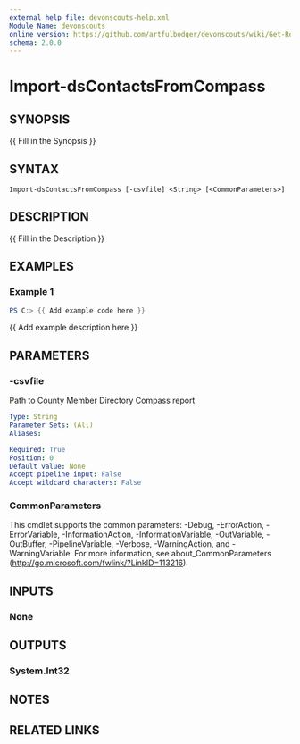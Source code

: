```yaml
---
external help file: devonscouts-help.xml
Module Name: devonscouts
online version: https://github.com/artfulbodger/devonscouts/wiki/Get-RoleSummaryFromCompass
schema: 2.0.0
---
```


# Import-dsContactsFromCompass

## SYNOPSIS
{{ Fill in the Synopsis }}

## SYNTAX

```
Import-dsContactsFromCompass [-csvfile] <String> [<CommonParameters>]
```

## DESCRIPTION
{{ Fill in the Description }}

## EXAMPLES

### Example 1
```powershell
PS C:> {{ Add example code here }}
```

{{ Add example description here }}

## PARAMETERS

### -csvfile
Path to County Member Directory Compass report

```yaml
Type: String
Parameter Sets: (All)
Aliases:

Required: True
Position: 0
Default value: None
Accept pipeline input: False
Accept wildcard characters: False
```

### CommonParameters
This cmdlet supports the common parameters: -Debug, -ErrorAction, -ErrorVariable, -InformationAction, -InformationVariable, -OutVariable, -OutBuffer, -PipelineVariable, -Verbose, -WarningAction, and -WarningVariable. For more information, see about_CommonParameters (http://go.microsoft.com/fwlink/?LinkID=113216).

## INPUTS

### None

## OUTPUTS

### System.Int32

## NOTES

## RELATED LINKS
